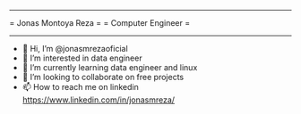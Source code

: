 ************************************************
= Jonas Montoya Reza                           =
= Computer Engineer                            =
************************************************

- 👋 Hi, I’m @jonasmrezaoficial
- 👀 I’m interested in data engineer
- 🌱 I’m currently learning data engineer and linux
- 💞️ I’m looking to collaborate on free projects
- 📫 How to reach me on linkedin https://www.linkedin.com/in/jonasmreza/
